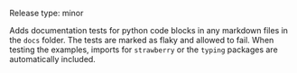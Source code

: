 Release type: minor

Adds documentation tests for python code blocks in any markdown files in the `docs` folder. The tests are marked as flaky and allowed to fail. When testing the examples, imports for `strawberry` or the `typing` packages are automatically included.